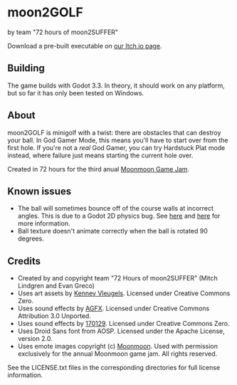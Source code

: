 # moon2GOLF
by team "72 hours of moon2SUFFER"

Download a pre-built executable on [our Itch.io page](https://mitchl.itch.io/moon2golf).

## Building
The game builds with Godot 3.3. In theory, it should work on any platform, but so far it has only been tested on Windows.

## About
moon2GOLF is minigolf with a twist: there are obstacles that can destroy your ball. In God Gamer Mode, this means you'll have to start over from the first hole. If you're not a _real_ God Gamer, you can try Hardstuck Plat mode instead, where failure just means starting the current hole over.

Created in 72 hours for the third anual [Moonmoon Game Jam](https://jam.moon2.tv/).

## Known issues
 - The ball will sometimes bounce off of the course walls at incorrect angles. This is due to a Godot 2D physics bug. See [here](https://github.com/godotengine/godot/issues/32138) and [here](https://github.com/godotengine/godot/issues/28438) for more information.
 - Ball texture doesn't animate correctly when the ball is rotated 90 degrees.

## Credits

- Created by and copyright team "72 Hours of moon2SUFFER" (Mitch Lindgren and Evan Greco)
- Uses art assets by [Kenney Vleugels](https://kenney.nl/). Licensed under Creative Commons Zero.
- Uses sound effects by [AGFX](https://freesound.org/people/AGFX/sounds/20428/). Licensed under Creative Commons Attribution 3.0 Unported.
- Uses sound effects by [170129](https://freesound.org/people/170129/sounds/408260/). Licensed under Creative Commons Zero.
- Uses Droid Sans font from AOSP. Licensed under the Apache License, version 2.0.
- Uses emote images copyright (c) [Moonmoon](https://twitch.tv/moonmoon). Used with permission exclusively for the annual Moonmoon game jam. All rights reserved.

See the LICENSE.txt files in the corresponding directories for full license information.